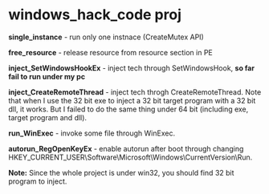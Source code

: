 # windows_hack_code proj

**single_instance** - run only one instnace (CreateMutex API)  

**free_resource** - release resource from resource section in PE  

**inject_SetWindowsHookEx** - inject tech through SetWindowsHook, **so far fail to run under my pc**   

**inject_CreateRemoteThread** - inject tech throgh CreateRemoteThread. Note that when I use the 32 bit exe to inject a 32 bit target program with a 32 bit dll, it works. But I failed to do the same thing under 64 bit (including exe, target program and dll).  

**run_WinExec** - invoke some file through WinExec.  

**autorun_RegOpenKeyEx** - enable autorun after boot through changing HKEY_CURRENT_USER\Software\Microsoft\Windows\CurrentVersion\Run.  

**Note:** Since the whole project is under win32, you should find 32 bit program to inject. 

